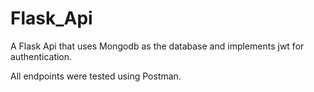 # Flask_Api

A Flask Api that uses Mongodb as the database and implements jwt for authentication.

All endpoints were tested using Postman.
